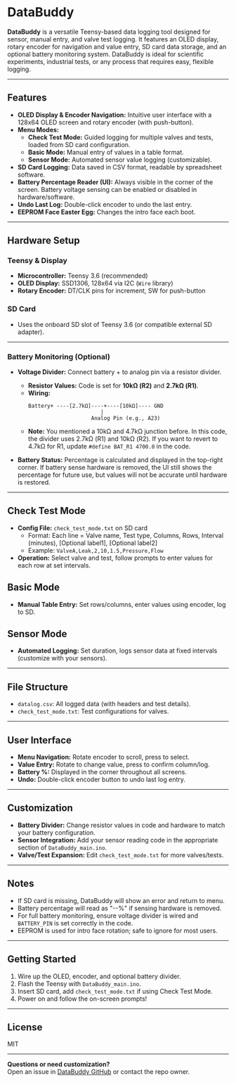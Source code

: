 # DataBuddy

**DataBuddy** is a versatile Teensy-based data logging tool designed for sensor, manual entry, and valve test logging. It features an OLED display, rotary encoder for navigation and value entry, SD card data storage, and an optional battery monitoring system. DataBuddy is ideal for scientific experiments, industrial tests, or any process that requires easy, flexible logging.

---

## Features

- **OLED Display & Encoder Navigation:** Intuitive user interface with a 128x64 OLED screen and rotary encoder (with push-button).
- **Menu Modes:**
  - **Check Test Mode:** Guided logging for multiple valves and tests, loaded from SD card configuration.
  - **Basic Mode:** Manual entry of values in a table format.
  - **Sensor Mode:** Automated sensor value logging (customizable).
- **SD Card Logging:** Data saved in CSV format, readable by spreadsheet software.
- **Battery Percentage Reader (UI):** Always visible in the corner of the screen. Battery voltage sensing can be enabled or disabled in hardware/software.
- **Undo Last Log:** Double-click encoder to undo the last entry.
- **EEPROM Face Easter Egg:** Changes the intro face each boot.

---

## Hardware Setup

### Teensy & Display

- **Microcontroller:** Teensy 3.6 (recommended)
- **OLED Display:** SSD1306, 128x64 via I2C (`Wire` library)
- **Rotary Encoder:** DT/CLK pins for increment, SW for push-button

### SD Card

- Uses the onboard SD slot of Teensy 3.6 (or compatible external SD adapter).

---

### Battery Monitoring (Optional)

- **Voltage Divider:** Connect battery + to analog pin via a resistor divider.
  - **Resistor Values:** Code is set for **10kΩ (R2)** and **2.7kΩ (R1)**.
  - **Wiring:** 
    ```
    Battery+ ----[2.7kΩ]----+----[10kΩ]---- GND
                           |
                        Analog Pin (e.g., A23)
    ```
  - **Note:** You mentioned a 10kΩ and 4.7kΩ junction before. In this code, the divider uses 2.7kΩ (R1) and 10kΩ (R2). If you want to revert to 4.7kΩ for R1, update `#define BAT_R1 4700.0` in the code.

- **Battery Status:** Percentage is calculated and displayed in the top-right corner. If battery sense hardware is removed, the UI still shows the percentage for future use, but values will not be accurate until hardware is restored.

---

## Check Test Mode

- **Config File:** `check_test_mode.txt` on SD card
  - Format: Each line = Valve name, Test type, Columns, Rows, Interval (minutes), [Optional label1], [Optional label2]
  - Example: `ValveA,Leak,2,10,1.5,Pressure,Flow`
- **Operation:** Select valve and test, follow prompts to enter values for each row at set intervals.

## Basic Mode

- **Manual Table Entry:** Set rows/columns, enter values using encoder, log to SD.

## Sensor Mode

- **Automated Logging:** Set duration, logs sensor data at fixed intervals (customize with your sensors).

---

## File Structure

- `datalog.csv`: All logged data (with headers and test details).
- `check_test_mode.txt`: Test configurations for valves.

---

## User Interface

- **Menu Navigation:** Rotate encoder to scroll, press to select.
- **Value Entry:** Rotate to change value, press to confirm column/log.
- **Battery %:** Displayed in the corner throughout all screens.
- **Undo:** Double-click encoder button to undo last log entry.

---

## Customization

- **Battery Divider:** Change resistor values in code and hardware to match your battery configuration.
- **Sensor Integration:** Add your sensor reading code in the appropriate section of `DataBuddy_main.ino`.
- **Valve/Test Expansion:** Edit `check_test_mode.txt` for more valves/tests.

---

## Notes

- If SD card is missing, DataBuddy will show an error and return to menu.
- Battery percentage will read as "--%" if sensing hardware is removed.
- For full battery monitoring, ensure voltage divider is wired and `BATTERY_PIN` is set correctly in the code.
- EEPROM is used for intro face rotation; safe to ignore for most users.

---

## Getting Started

1. Wire up the OLED, encoder, and optional battery divider.
2. Flash the Teensy with `DataBuddy_main.ino`.
3. Insert SD card, add `check_test_mode.txt` if using Check Test Mode.
4. Power on and follow the on-screen prompts!

---

## License

MIT

---

**Questions or need customization?**  
Open an issue in [DataBuddy GitHub](https://github.com/alexcrespo98/DataBuddy) or contact the repo owner.
